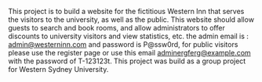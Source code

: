 This project is to build a website for the fictitious Western Inn that serves the visitors to the university, as well as the public. This website should allow guests to search and book rooms, and allow administrators to offer discounts to university visitors and view statistics, etc. the 
admin email is : admin@westerninn.com and 
password is P@ssw0rd, for public visitors please use the register page or use this email adminergferg@example.com with the password of T-123123t.
This project was build as a group project for Western Sydney University.
